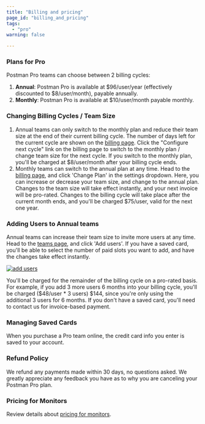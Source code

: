 ```yaml
---
title: "Billing and pricing"
page_id: "billing_and_pricing"
tags: 
  - "pro"
warning: false

---
```


### Plans for Pro

Postman Pro teams can choose between 2 billing cycles:

1.  **Annual**: Postman Pro is available at $96/user/year (effectively discounted to $8/user/month), payable annually.
2.  **Monthly**: Postman Pro is available at $10/user/month payable monthly.

### Changing Billing Cycles / Team Size

1.  Annual teams can only switch to the monthly plan and reduce their team size at the end of their current billing cycle. The number of days left for the current cycle are shown on the [billing page](https://go.postman.co/billing/overview). Click the "Configure next cycle" link on the billing page to switch to the monthly plan / change team size for the next cycle. If you switch to the monthly plan, you'll be charged at $8/user/month after your billing cycle ends.
2.  Monthly teams can switch to the annual plan at any time. Head to the [billing page](https://go.postman.co/billing/overview), and click 'Change Plan' in the settings dropdown. Here, you can increase or decrease your team size, and change to the annual plan. Changes to the team size will take effect instantly, and your next invoice will be pro-rated. Changes to the billing cycle will take place after the current month ends, and you'll be charged $75/user, valid for the next one year.

### Adding Users to Annual teams

Annual teams can increase their team size to invite more users at any time. Head to the [teams page](https://go.postman.co/team), and click 'Add users'. If you have a saved card, you'll be able to select the number of paid slots you want to add, and have the changes take effect instantly. 

  [![add users](https://s3.amazonaws.com/postman-static-getpostman-com/postman-docs/addUsers.jpg)](https://s3.amazonaws.com/postman-static-getpostman-com/postman-docs/addUsers.jpg)

You'll be charged for the remainder of the billing cycle on a pro-rated basis. For example, if you add 3 more users 6 months into your billing cycle, you'll be charged ($48/user * 3 users) $144, since you're only using the additional 3 users for 6 months. If you don't have a saved card, you'll need to contact us for invoice-based payment.

### Managing Saved Cards

When you purchase a Pro team online, the credit card info you enter is saved to your account.

### Refund Policy

We refund any payments made within 30 days, no questions asked. We greatly appreciate any feedback you have as to why you are canceling your Postman Pro plan.

### Pricing for Monitors

Review details about [pricing for monitors](/docs/postman/monitors/pricing_monitors). 
